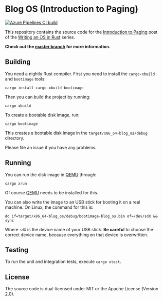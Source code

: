 # Blog OS (Introduction to Paging)

[![Azure Pipelines CI build](https://img.shields.io/azure-devops/build/phil-opp/blog_os/1/post-07.svg?label=Build&style=flat-square)](https://dev.azure.com/phil-opp/blog_os/_build?definitionId=1)

This repository contains the source code for the [Introduction to Paging][post] post of the [Writing an OS in Rust](https://os.phil-opp.com) series.

[post]: https://os.phil-opp.com/paging-introduction/

**Check out the [master branch](https://github.com/phil-opp/blog_os) for more information.**

## Building

You need a nightly Rust compiler. First you need to install the `cargo-xbuild` and `bootimage` tools:

```
cargo install cargo-xbuild bootimage
```

Then you can build the project by running:

```
cargo xbuild
```

To create a bootable disk image, run:

```
cargo bootimage
```

This creates a bootable disk image in the `target/x86_64-blog_os/debug` directory.

Please file an issue if you have any problems.

## Running

You can run the disk image in [QEMU] through:

[QEMU]: https://www.qemu.org/

```
cargo xrun
```

Of course [QEMU] needs to be installed for this.

You can also write the image to an USB stick for booting it on a real machine. On Linux, the command for this is:

```
dd if=target/x86_64-blog_os/debug/bootimage-blog_os.bin of=/dev/sdX && sync
```

Where `sdX` is the device name of your USB stick. **Be careful** to choose the correct device name, because everything on that device is overwritten.

## Testing

To run the unit and integration tests, execute `cargo xtest`.

## License
The source code is dual-licensed under MIT or the Apache License (Version 2.0).
